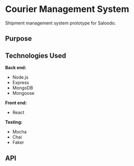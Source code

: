 # Courier Management System

Shipment management system prototype for Saloodo.

## Purpose

## Technologies Used

**Back end:**

* Node.js
* Express
* MongoDB
* Mongoose

**Front end:**

* React

**Testing:**

* Mocha
* Chai
* Faker

## API

